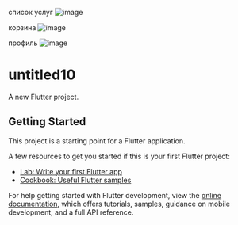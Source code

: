 список услуг
![image](https://github.com/user-attachments/assets/c8fac56d-88c9-4175-b924-a3879cfe1eb2)

корзина
![image](https://github.com/user-attachments/assets/863ca6cc-a62f-4387-b955-fae1b206d2c3)

профиль
![image](https://github.com/user-attachments/assets/c11209b1-ad56-4ac7-b74b-2bc0ece1aebf)



# untitled10

A new Flutter project.

## Getting Started

This project is a starting point for a Flutter application.

A few resources to get you started if this is your first Flutter project:

- [Lab: Write your first Flutter app](https://docs.flutter.dev/get-started/codelab)
- [Cookbook: Useful Flutter samples](https://docs.flutter.dev/cookbook)

For help getting started with Flutter development, view the
[online documentation](https://docs.flutter.dev/), which offers tutorials,
samples, guidance on mobile development, and a full API reference.
